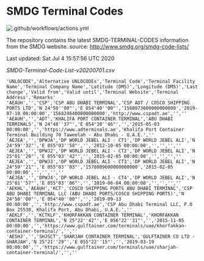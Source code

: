 # SMDG Terminal Codes 
![.github/workflows/actions.yml](https://github.com/marek5050/SMDG-TERMINAL-CODES/workflows/.github/workflows/actions.yml/badge.svg)

The repository contains the latest SMDG-TERMINAL-CODES information from the SMDG website.
source: http://www.smdg.org/smdg-code-lists/

Last updated:  Sat Jul 4 15:57:56 UTC 2020

*SMDG-Terminal-Code-List-v20200701.csv*
```
'UNLOCODE','Alternative UNLOCODEs','Terminal Code','Terminal Facility Name','Terminal Company Name','Latitude (DMS)','Longitude (DMS)','Last change','Valid from','Valid until','Terminal Website','Terminal Address','Remarks'
'AEAUH','','CSP','CSP ABU DHABI TERMINAL','CSP ADT / COSCO SHIPPING PORTS LTD','N 24°50''00"','E 054°40''00"','1568073600000000000','2019-07-10 00:00:00','1568246400000000000','http://www.cspadt.ae','',''
'AEAUH','','ADT','KHALIFA PORT CONTAINER TERMINAL','ABU DHABI TERMINALS','N 24°48''37"','E 054°38''46"','','2015-05-03 00:00:00','','https://www.adterminals.ae','Khalifa Port Container Terminal Building 70 Taweelah - Abu Dhabi - U.A.E.',''
'AEJEA','','DPWJA','DP WORLD JEBEL ALI - CT1','DP WORLD JEBEL ALI','N 24°59''32"','E 055°03''58"','','2012-10-05 00:00:00','','','',''
'AEJEA','','DPWJ2','DP WORLD JEBEL ALI - CT2','DP WORLD JEBEL ALI','N 25°01''20"','E 055°03''42"','','2015-02-05 00:00:00','','','',''
'AEJEA','','DPWJ3','DP WORLD JEBEL ALI - CT3','DP WORLD JEBEL ALI','N 24°59''21"','E 055°03''03"','1578009600000000000','2015-02-05 00:00:00','','','',''
'AEJEA','','DPWJ4','DP WORLD JEBEL ALI - CT4','DP WORLD JEBEL ALI','N 25°01''57"','E 055°03''06"','','2019-06-04 00:00:00','','','',''
'AEKHL','AEAUH','KCT','COSCO SHIPPING PORTS ABU DHABI TERMINAL','CSP ABU DHABI TERMINAL LLC (ABU DHABI PORTS/COSCO SHIPPING PORTS)','N 24°50''00"','E 054°40''00"','','2019-09-13 00:00:00','','http://www.cspadt.ae','CSP Abu Dhabi Terminal LLC, P.O Box 25530, Khalifa Port, Abu Dhabi, U.A.E.',''
'AEKLF','','KCTKLF','KHORFAKKAN CONTAINER TERMINAL','KHORFAKKAN CONTAINER TERMINAL','N 25°22''42"','E 056°22''31"','','2015-11-05 00:00:00','','https://www.gulftainer.com/terminals/uae/khorfakkan-container-terminal/','',''
'AESHJ','','SHJSCT','SHARJAH CONTAINER TERMINAL','GULFTAINER CO LTD - SHARJAH','N 25°21''29"','E 055°22''15"','','2019-03-19 00:00:00','','https://www.gulftainer.com/terminals/uae/sharjah-container-terminal/','',''
```
